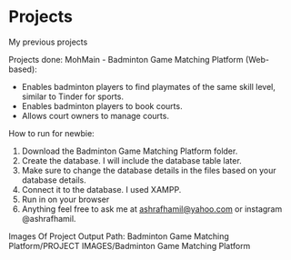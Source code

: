 # Projects
My previous projects

Projects done:
MohMain - Badminton Game Matching Platform (Web-based):
- Enables badminton players to find playmates of the same skill level, similar to Tinder for sports.
- Enables badminton players to book courts.
- Allows court owners to manage courts.

How to run for newbie:
1. Download the Badminton Game Matching Platform folder.
2. Create the database. I will include the database table later.
3. Make sure to change the database details in the files based on your database details.
4. Connect it to the database. I used XAMPP.
5. Run in on your browser
6. Anything feel free to ask me at ashrafhamil@yahoo.com or instagram @ashrafhamil. 

Images Of Project Output Path:
Badminton Game Matching Platform/PROJECT IMAGES/Badminton Game Matching Platform
